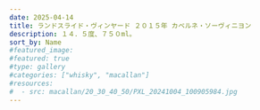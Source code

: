 ```yaml
---
date: 2025-04-14
title: ランドスライド・ヴィンヤード ２０１５年 カベルネ・ソーヴィニヨン
description: １４．５度、７５０ml。
sort_by: Name
#featured_image: 
#featured: true
#type: gallery
#categories: ["whisky", "macallan"]
#resources:
#  - src: macallan/20_30_40_50/PXL_20241004_100905984.jpg
---
```

